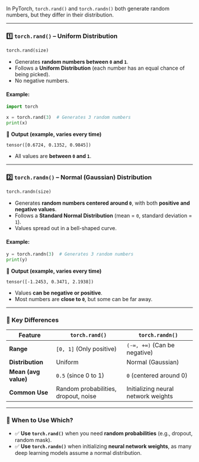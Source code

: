 In PyTorch, `torch.rand()` and `torch.randn()` both generate random numbers, but they differ in their distribution.

---

### **1️⃣ `torch.rand()` – Uniform Distribution**  
```python
torch.rand(size)
```
- Generates **random numbers between `0` and `1`**.
- Follows a **Uniform Distribution** (each number has an equal chance of being picked).
- No negative numbers.

#### **Example:**
```python
import torch

x = torch.rand(3)  # Generates 3 random numbers
print(x)
```
🔹 **Output (example, varies every time)**  
```
tensor([0.6724, 0.1352, 0.9845])
```
- All values are **between `0` and `1`**.

---

### **2️⃣ `torch.randn()` – Normal (Gaussian) Distribution**  
```python
torch.randn(size)
```
- Generates **random numbers centered around `0`**, with both **positive and negative values**.
- Follows a **Standard Normal Distribution** (mean = `0`, standard deviation = `1`).
- Values spread out in a bell-shaped curve.

#### **Example:**
```python
y = torch.randn(3)  # Generates 3 random numbers
print(y)
```
🔹 **Output (example, varies every time)**  
```
tensor([-1.2453, 0.3471, 2.1938])
```
- Values **can be negative or positive**.
- Most numbers are **close to `0`**, but some can be far away.

---

### **📌 Key Differences**
| Feature         | `torch.rand()` | `torch.randn()` |
|---------------|---------------|---------------|
| **Range** | `[0, 1]` (Only positive) | `(-∞, +∞)` (Can be negative) |
| **Distribution** | Uniform | Normal (Gaussian) |
| **Mean (avg value)** | `0.5` (since 0 to 1) | `0` (centered around 0) |
| **Common Use** | Random probabilities, dropout, noise | Initializing neural network weights |

---

### **🎯 When to Use Which?**
- ✅ **Use `torch.rand()`** when you need **random probabilities** (e.g., dropout, random mask).  
- ✅ **Use `torch.randn()`** when initializing **neural network weights**, as many deep learning models assume a normal distribution.  
